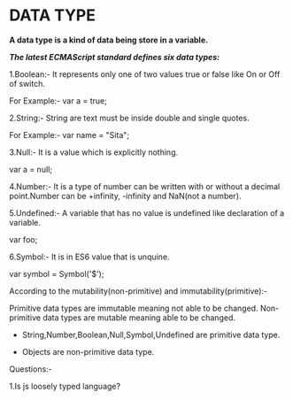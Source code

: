 # DATA TYPE



**A data type is a kind of data being store in a variable.**


***The latest ECMAScript standard defines six data types:***


1.Boolean:-  It represents only one of two values true or false like On or Off of switch.

For Example:- var a = true;



2.String:- String are text must be inside double and single quotes.

For Example:- var name = "Sita";

3.Null:- It is a value which is explicitly nothing.

var a = null;

4.Number:- It is a type of number can be written with or without a decimal point.Number can be +infinity, -infinity and NaN(not a number).

5.Undefined:- A variable that has no value is undefined like declaration of a variable.

var foo;

6.Symbol:- It is in ES6 value that is unquine.

var symbol = Symbol('$');




According to the mutability(non-primitive) and immutability(primitive):-


Primitive data types are immutable meaning not able to be changed.
Non-primitive data types are mutable meaning able to be changed.



- String,Number,Boolean,Null,Symbol,Undefined are primitive data type.


- Objects are non-primitive data type.







Questions:-

1.Is js loosely typed language?


